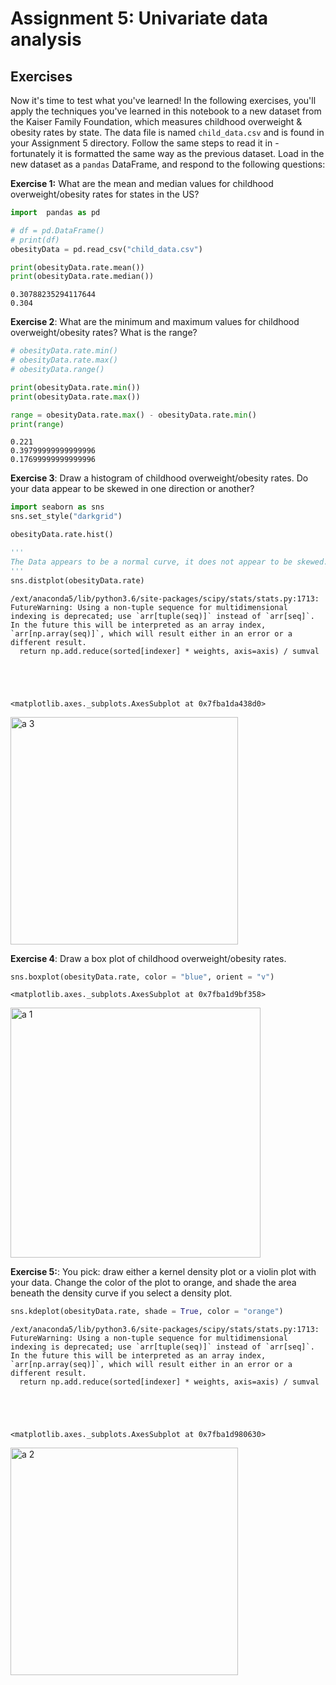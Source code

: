 # Assignment 5: Univariate data analysis

## Exercises

Now it's time to test what you've learned!  In the following exercises, you'll apply the techniques you've learned in this notebook to a new dataset from the Kaiser Family Foundation, which measures childhood overweight & obesity rates by state.  The data file is named `child_data.csv` and is found in your Assignment 5 directory.  Follow the same steps to read it in - fortunately it is formatted the same way as the previous dataset.  Load in the new dataset as a `pandas` DataFrame, and respond to the following questions: 

__Exercise 1:__ What are the mean and median values for childhood overweight/obesity rates for states in the US?  


```python
import  pandas as pd

# df = pd.DataFrame()
# print(df)
obesityData = pd.read_csv("child_data.csv")

print(obesityData.rate.mean())
print(obesityData.rate.median())
```

    0.30788235294117644
    0.304


__Exercise 2__: What are the minimum and maximum values for childhood overweight/obesity rates?  What is the range?  


```python
# obesityData.rate.min()
# obesityData.rate.max()
# obesityData.range()

print(obesityData.rate.min())
print(obesityData.rate.max())

range = obesityData.rate.max() - obesityData.rate.min()
print(range)
```

    0.221
    0.39799999999999996
    0.17699999999999996


__Exercise 3__: Draw a histogram of childhood overweight/obesity rates.  Do your data appear to be skewed in one direction or another?  


```python
import seaborn as sns
sns.set_style("darkgrid")

obesityData.rate.hist()

'''
The Data appears to be a normal curve, it does not appear to be skewed. 
'''
sns.distplot(obesityData.rate)
```

    /ext/anaconda5/lib/python3.6/site-packages/scipy/stats/stats.py:1713: FutureWarning: Using a non-tuple sequence for multidimensional indexing is deprecated; use `arr[tuple(seq)]` instead of `arr[seq]`. In the future this will be interpreted as an array index, `arr[np.array(seq)]`, which will result either in an error or a different result.
      return np.add.reduce(sorted[indexer] * weights, axis=axis) / sumval





    <matplotlib.axes._subplots.AxesSubplot at 0x7fba1da438d0>






<img width="364" alt="a 3" src="https://user-images.githubusercontent.com/11635523/50253996-fa016180-03b1-11e9-9242-4ce6b18e7b3c.png">



__Exercise 4__: Draw a box plot of childhood overweight/obesity rates.  


```python
sns.boxplot(obesityData.rate, color = "blue", orient = "v")
```




    <matplotlib.axes._subplots.AxesSubplot at 0x7fba1d9bf358>






<img width="400" alt="a 1" src="https://user-images.githubusercontent.com/11635523/50253893-9a0abb00-03b1-11e9-817f-05f52538be66.png">



__Exercise 5:__: You pick: draw either a kernel density plot or a violin plot with your data.  Change the color of the plot to orange, and shade the area beneath the density curve if you select a density plot.  


```python
sns.kdeplot(obesityData.rate, shade = True, color = "orange")
```

    /ext/anaconda5/lib/python3.6/site-packages/scipy/stats/stats.py:1713: FutureWarning: Using a non-tuple sequence for multidimensional indexing is deprecated; use `arr[tuple(seq)]` instead of `arr[seq]`. In the future this will be interpreted as an array index, `arr[np.array(seq)]`, which will result either in an error or a different result.
      return np.add.reduce(sorted[indexer] * weights, axis=axis) / sumval





    <matplotlib.axes._subplots.AxesSubplot at 0x7fba1d980630>







<img width="364" alt="a 2" src="https://user-images.githubusercontent.com/11635523/50253972-e2c27400-03b1-11e9-8eca-4239536c41c2.png">




```python

```
